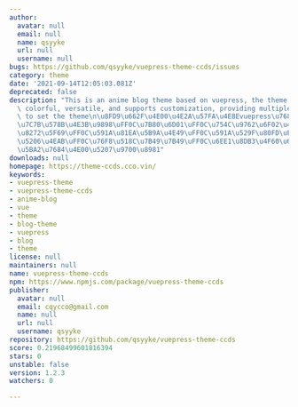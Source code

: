 ```yaml
---
author:
  avatar: null
  email: null
  name: qsyyke
  url: null
  username: null
bugs: https://github.com/qsyyke/vuepress-theme-ccds/issues
category: theme
date: '2021-09-14T12:05:03.081Z'
deprecated: false
description: "This is an anime blog theme based on vuepress, the theme is simple,\
  \ colorful, versatile, and supports customization, providing multiple components\
  \ to set the theme\n\u8FD9\u662F\u4E00\u4E2A\u57FA\u4E8Evuepress\u7684\u52A8\u6F2B\
  \u7C7B\u578B\u4E3B\u9898\uFF0C\u7B80\u6D01\uFF0C\u754C\u9762\u6F02\u4EAE\uFF0C\u591A\
  \u8272\u5F69\uFF0C\u591A\u81EA\u5B9A\u4E49\uFF0C\u591A\u529F\u80FD\uFF0C\u6D77\u62A5\
  \u5206\u4EAB\uFF0C\u76F8\u518C\u7B49\u7B49\uFF0C\u6EE1\u8DB3\u4F60\u642D\u5EFA\u535A\
  \u5BA2\u7684\u4E00\u5207\u9700\u8981"
downloads: null
homepage: https://theme-ccds.cco.vin/
keywords:
- vuepress-theme
- vuepress-theme-ccds
- anime-blog
- vue
- theme
- blog-theme
- vuepress
- blog
- theme
license: null
maintainers: null
name: vuepress-theme-ccds
npm: https://www.npmjs.com/package/vuepress-theme-ccds
publisher:
  avatar: null
  email: cqycco@gmail.com
  name: null
  url: null
  username: qsyyke
repository: https://github.com/qsyyke/vuepress-theme-ccds
score: 0.21968499601816394
stars: 0
unstable: false
version: 1.2.3
watchers: 0

---
```


